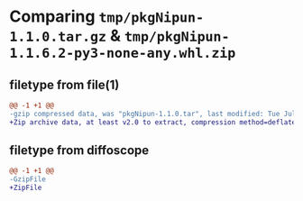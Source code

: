 # Comparing `tmp/pkgNipun-1.1.0.tar.gz` & `tmp/pkgNipun-1.1.6.2-py3-none-any.whl.zip`

## filetype from file(1)

```diff
@@ -1 +1 @@
-gzip compressed data, was "pkgNipun-1.1.0.tar", last modified: Tue Jul 18 15:58:46 2023, max compression
+Zip archive data, at least v2.0 to extract, compression method=deflate
```

## filetype from diffoscope

```diff
@@ -1 +1 @@
-GzipFile
+ZipFile
```

